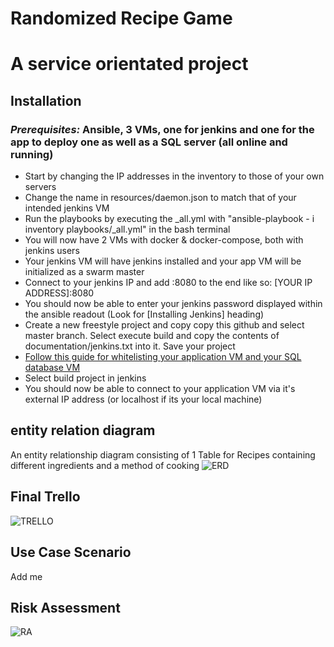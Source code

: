 # Randomized Recipe Game
# A service orientated project 
## Installation
### *Prerequisites:* Ansible, 3 VMs, one for jenkins and one for the app to deploy one as well as a SQL server (all online and running)
* Start by changing the IP addresses in the inventory to those of your own servers
* Change the name in resources/daemon.json to match that of your intended jenkins VM
* Run the playbooks by executing the _all.yml with "ansible-playbook - i inventory playbooks/_all.yml" in the bash terminal
* You will now have 2 VMs with docker & docker-compose, both with jenkins users 
* Your jenkins VM will have jenkins installed and your app VM will be initialized as a swarm master 
* Connect to your jenkins IP and add :8080 to the end like so: [YOUR IP ADDRESS]:8080
* You should now be able to enter your jenkins password displayed within the ansible readout (Look for [Installing Jenkins] heading)
* Create a new freestyle project and copy copy this github and select master branch. Select execute build and copy the contents of documentation/jenkins.txt into it. Save your project
* [Follow this guide for whitelisting your application VM and your SQL database VM](https://cloud.google.com/sql/docs/mysql/connect-compute-engine)
* Select build project in jenkins
* You should now be able to connect to your application VM via it's external IP address (or localhost if its your local machine)

## entity relation diagram 
An entity relationship diagram consisting of 1 Table for Recipes containing different ingredients and a method of cooking
![ERD](https://imgur.com/PcTS0I4)
## Final Trello
![TRELLO](https://imgur.com/I6SKF9L)
## Use Case Scenario
Add me 
## Risk Assessment 
![RA](https://imgur.com/GcF5lAU)
